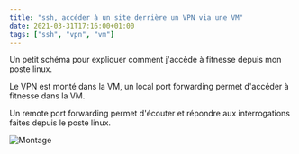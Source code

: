 ```yaml
---
title: "ssh, accéder à un site derrière un VPN via une VM"
date: 2021-03-31T17:16:00+01:00
tags: ["ssh", "vpn", "vm"]
---
```


Un petit schéma pour expliquer comment j'accède à fitnesse depuis mon poste linux.

Le VPN est monté dans la VM, un local port forwarding permet d'accéder à fitnesse dans la VM.

Un remote port forwarding permet d'écouter et répondre aux interrogations faites depuis le poste linux.

![Montage](https://1.bp.blogspot.com/-fZ_c1F8yGvI/YGSSUWB8UPI/AAAAAAAAEdg/cTe1UzKIpNEWkuQQuTJMLYeWTbmVM7RVACNcBGAsYHQ/s1400/Capture%2Bdu%2B2021-03-31%2B17-11-05.png)

